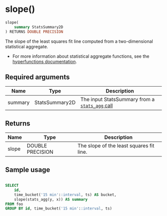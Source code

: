 # slope() <tag type="toolkit" content="toolkit" />

```sql
slope(
    summary StatsSummary2D
) RETURNS DOUBLE PRECISION
```
The slope of the least squares fit line computed from a two-dimensional statistical aggregate. 

*   For more information about statistical aggregate functions, see the
    [hyperfunctions documentation][hyperfunctions-stats-agg].

## Required arguments

|Name|Type|Description|
|-|-|-|
|summary|StatsSummary2D|The input StatsSummary from a [`stats_agg` call][stats-agg]|

## Returns

|Name|Type|Description|
|-|-|-|
|slope|DOUBLE PRECISION|The slope of the least squares fit line. |

## Sample usage

```sql

SELECT
    id,
    time_bucket('15 min'::interval, ts) AS bucket,
    slope(stats_agg(y, x)) AS summary
FROM foo
GROUP BY id, time_bucket('15 min'::interval, ts)
```


[hyperfunctions-stats-agg]: timescaledb/:currentVersion:/how-to-guides/hyperfunctions/stats-aggs/
[stats-agg]:/hyperfunctions/stats_aggs/stats_agg/